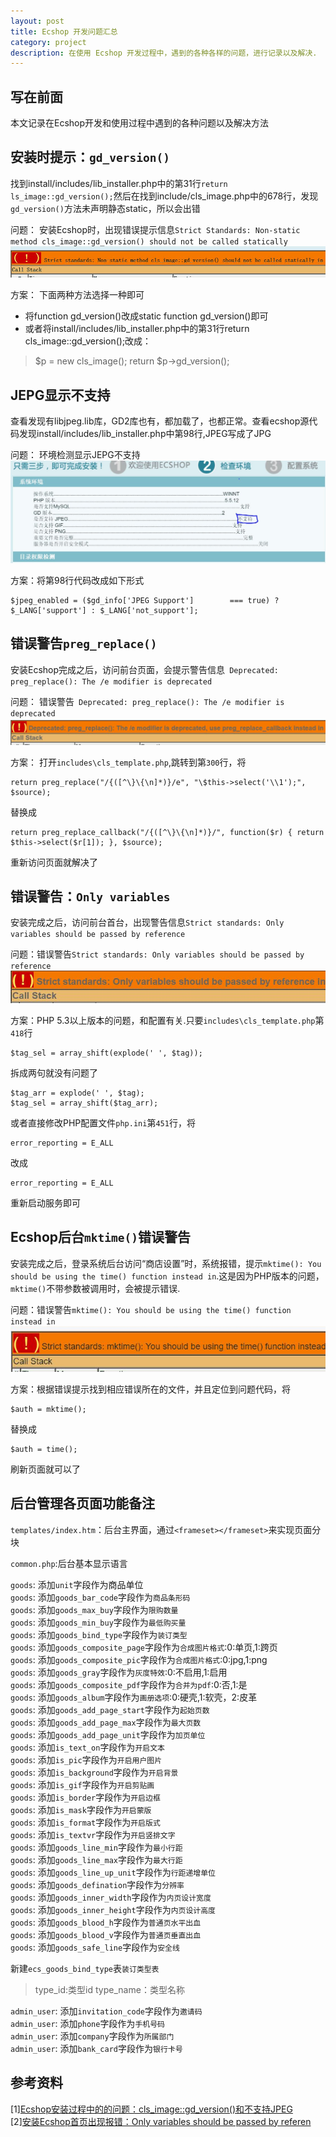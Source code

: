 ```yaml
---
layout: post
title: Ecshop 开发问题汇总
category: project
description: 在使用 Ecshop 开发过程中，遇到的各种各样的问题，进行记录以及解决.
---
```


## 写在前面

本文记录在Ecshop开发和使用过程中遇到的各种问题以及解决方法

## 安装时提示：`gd_version()`

找到install/includes/lib_installer.php中的第31行`return ls_image::gd_version();`然后在找到include/cls_image.php中的678行，发现`gd_version()`方法未声明静态static，所以会出错

问题： 安装Ecshop时，出现错误提示信息`Strict Standards: Non-static method cls_image::gd_version() should not be called statically`
![Gd-Version](/images/ecshopproblems/16-04-05-1-gd-version.JPG)

方案： 下面两种方法选择一种即可

* 将function gd_version()改成static function gd_version()即可
* 或者将install/includes/lib_installer.php中的第31行return cls_image::gd_version();改成：

>    $p = new cls_image();
>    return $p->gd_version();

## JEPG显示不支持

查看发现有libjpeg.lib库，GD2库也有，都加载了，也都正常。查看ecshop源代码发现install/includes/lib_installer.php中第98行,JPEG写成了JPG

问题： 环境检测显示JEPG不支持
![jpeg-unsupport](/images/ecshopproblems/16-04-05-2-jepg-unsuport.JPG)

方案：将第98行代码改成如下形式

    $jpeg_enabled = ($gd_info['JPEG Support']        === true) ? $_LANG['support'] : $_LANG['not_support'];

## 错误警告`preg_replace()`

安装Ecshop完成之后，访问前台页面，会提示警告信息` Deprecated: preg_replace(): The /e modifier is deprecated`

问题： 错误警告` Deprecated: preg_replace(): The /e modifier is deprecated`
![Preg-Replace](/images/ecshopproblems/16-04-05-3-preg-replace.JPG)

方案： 打开`includes\cls_template.php`,跳转到第`300`行，将

    return preg_replace("/{([^\}\{\n]*)}/e", "\$this->select('\\1');", $source);

替换成

    return preg_replace_callback("/{([^\}\{\n]*)}/", function($r) { return $this->select($r[1]); }, $source);

重新访问页面就解决了

## 错误警告：`Only variables`

安装完成之后，访问前台首台，出现警告信息`Strict standards: Only variables should be passed by reference`

问题：错误警告`Strict standards: Only variables should be passed by reference`
![Only-Variable](/images/ecshopproblems/16-04-05-4-only-variable.JPG)

方案：PHP 5.3以上版本的问题，和配置有关.只要`includes\cls_template.php`第`418`行

    $tag_sel = array_shift(explode(' ', $tag));

拆成两句就没有问题了

    $tag_arr = explode(' ', $tag);
    $tag_sel = array_shift($tag_arr);

或者直接修改PHP配置文件`php.ini`第`451`行，将

    error_reporting = E_ALL

改成

    error_reporting = E_ALL

重新启动服务即可

## Ecshop后台`mktime()`错误警告

安装完成之后，登录系统后台访问“商店设置”时，系统报错，提示`mktime(): You should be using the time() function instead in`.这是因为PHP版本的问题，`mktime()`不带参数被调用时，会被提示错误.

问题：错误警告`mktime(): You should be using the time() function instead in`
![Mktime](/images/ecshopproblems/16-04-05-5-mktime.JPG)

方案：根据错误提示找到相应错误所在的文件，并且定位到问题代码，将

    $auth = mktime();

替换成

    $auth = time();

刷新页面就可以了

## 后台管理各页面功能备注

`templates/index.htm`：后台主界面，通过`<frameset></frameset>`来实现页面分块  

`common.php`:后台基本显示语言  

`goods`: 添加`unit`字段作为商品单位  
`goods`: 添加`goods_bar_code`字段作为`商品条形码`  
`goods`: 添加`goods_max_buy`字段作为`限购数量`  
`goods`: 添加`goods_min_buy`字段作为`最低购买量`  
`goods`: 添加`goods_bind_type`字段作为`装订类型`  
`goods`: 添加`goods_composite_page`字段作为`合成图片格式`:0:单页,1:跨页  
`goods`: 添加`goods_composite_pic`字段作为`合成图片格式`:0:jpg,1:png  
`goods`: 添加`goods_gray`字段作为`灰度特效`:0:不启用,1:启用  
`goods`: 添加`goods_composite_pdf`字段作为`合并为pdf`:0:否,1:是  
`goods`: 添加`goods_album`字段作为`画册选项`:0:硬壳,1:软壳，2:皮革  
`goods`: 添加`goods_add_page_start`字段作为`起始页数`  
`goods`: 添加`goods_add_page_max`字段作为`最大页数`  
`goods`: 添加`goods_add_page_unit`字段作为`加页单位`  
`goods`: 添加`is_text_on`字段作为`开启文本`  
`goods`: 添加`is_pic`字段作为`开启用户图片`  
`goods`: 添加`is_background`字段作为`开启背景`  
`goods`: 添加`is_gif`字段作为`开启剪贴画`  
`goods`: 添加`is_border`字段作为`开启边框`  
`goods`: 添加`is_mask`字段作为`开启蒙版`  
`goods`: 添加`is_format`字段作为`开启版式`  
`goods`: 添加`is_textvr`字段作为`开启竖排文字`  
`goods`: 添加`goods_line_min`字段作为`最小行距`  
`goods`: 添加`goods_line_max`字段作为`最大行距`  
`goods`: 添加`goods_line_up_unit`字段作为`行距递增单位`  
`goods`: 添加`goods_defination`字段作为`分辨率`  
`goods`: 添加`goods_inner_width`字段作为`内页设计宽度`  
`goods`: 添加`goods_inner_height`字段作为`内页设计高度`  
`goods`: 添加`goods_blood_h`字段作为`普通页水平出血`  
`goods`: 添加`goods_blood_v`字段作为`普通页垂直出血`  
`goods`: 添加`goods_safe_line`字段作为`安全线`  

新建`ecs_goods_bind_type`表`装订类型表`

>type_id:类型id
>type_name：类型名称

`admin_user`: 添加`invitation_code`字段作为`邀请码`  
`admin_user`: 添加`phone`字段作为`手机号码`  
`admin_user`: 添加`company`字段作为`所属部门`  
`admin_user`: 添加`bank_card`字段作为`银行卡号`  


## 参考资料

[1][Ecshop安装过程中的的问题：cls_image::gd_version()和不支持JPEG][1]  
[2][安装Ecshop首页出现报错：Only variables should be passed by referen][2]

[Wabacus]: http://www.wabacus.org/
[1]: http://www.cnblogs.com/thinksasa/archive/2013/03/12/2955922.html
[2]: http://www.cnblogs.com/wallis0922/archive/2012/12/08/2808199.html